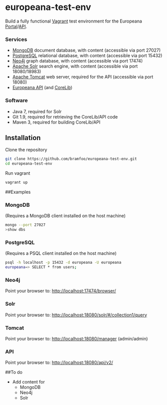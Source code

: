# europeana-test-env

Build a fully functional [Vagrant](https://www.vagrantup.com/) test environment for the Europeana [Portal](https://github.com/europeana/portal)/[API](https://github.com/europeana/api2).

### Services
* [MongoDB](http://www.mongodb.org/) document database, with content (accessible via port 27027) 
* [PostgreSQL](http://www.postgresql.org/) relational database, with content (accessible via port 15432)
* [Neo4j](http://neo4j.com/) graph database, with content (accessible via port 17474)
* [Apache Solr](http://lucene.apache.org/solr/) search engine, with content (accessible via port 18080/18983)
* [Apache Tomcat](http://tomcat.apache.org/) web server, required for the API (accessible via port 18080)
* [Europeana API](https://github.com/europeana/api2) (and [CoreLib](https://github.com/europeana/corelib))

### Software
*  Java 7, required for Solr
*  Git 1.9, required for retrieving the CoreLib/API code
*  Maven 3, required for building CoreLib/API

## Installation
Clone the repository

```bash
git clone https://github.com/bramfoo/europeana-test-env.git
cd europeana-test-env
```

Run vagrant

```bash
vagrant up
```

##Examples
### MongoDB
(Requires a MongoDB client installed on the host machine)

```bash
mongo --port 27027
>show dbs
```

### PostgreSQL
(Requires a PSQL client installed on the host machine)

```bash
psql -h localhost -p 15432 -d europeana -U europeana
europeana=> SELECT * from users;
```

### Neo4j
Point your browser to: [http://localhost:17474/browser/](http://localhost:17474/browser/)
### Solr
Point your browser to: [http://localhost:18080/solr/#/collection1/query](http://localhost:18080/solr/#/collection1/query)
### Tomcat
Point your browser to: [http://localhost:18080/manager](http://localhost:18080/manager) (admin/admin)
### API
Point your browser to: [http://localhost:18080/api/v2/](http://localhost:18080/api/v2/)

##To do
* Add content for
  * MongoDB
  * Neo4j
  * Solr
